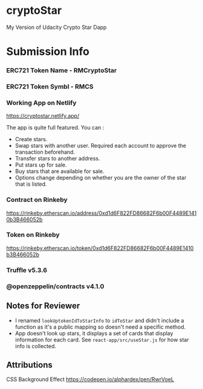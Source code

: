 # cryptoStar
My Version of Udacity Crypto Star Dapp

# Submission Info
### ERC721 Token Name - RMCryptoStar
### ERC721 Token Symbl - RMCS
### Working App on Netlify
https://cryptostar.netlify.app/

The app is quite full featured. You can :
- Create stars.
- Swap stars with another user. Required each account to approve the transaction beforehand.
- Transfer stars to another address.
- Put stars up for sale.
- Buy stars that are available for sale.
- Options change depending on whether you are the owner of the star that is listed.
### Contract on Rinkeby
https://rinkeby.etherscan.io/address/0xd1d6F822FD86682F6b00F4489E1410b3B466052b
### Token on Rinkeby
https://rinkeby.etherscan.io/token/0xd1d6F822FD86682F6b00F4489E1410b3B466052b
### Truffle v5.3.6
### @openzeppelin/contracts v4.1.0

## Notes for Reviewer
- I renamed `lookUptokenIdToStarInfo` to `idToStar` and didn't include a function as it's a public mapping so doesn't need a specific method.
- App doesn't look up stars, it displays a set of cards that display information for each card. See `react-app/src/useStar.js` for how star info is collected.

## Attributions
CSS Background Effect
https://codepen.io/alphardex/pen/RwrVoeL